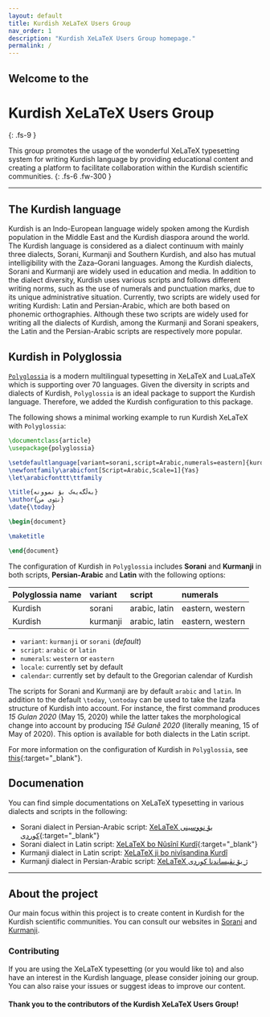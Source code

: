 ```yaml
---
layout: default
title: Kurdish XeLaTeX Users Group
nav_order: 1
description: "Kurdish XeLaTeX Users Group homepage."
permalink: /
---
```


## Welcome to the
# Kurdish XeLaTeX Users Group
{: .fs-9 }

This group promotes the usage of the wonderful XeLaTeX typesetting system for writing Kurdish language by providing educational content and creating a platform to facilitate collaboration within the Kurdish scientific communities. 
{: .fs-6 .fw-300 }

<!-- [Get started now](#getting-started){: .btn .btn-primary .fs-5 .mb-4 .mb-md-0 .mr-2 } [View it on GitHub](https://github.com/pmarsceill/just-the-docs){: .btn .fs-5 .mb-4 .mb-md-0 } -->

---

## The Kurdish language

Kurdish is an Indo-European language widely spoken among the Kurdish population in the Middle East and the Kurdish diaspora around the world. The Kurdish language is considered as a dialect continuum with mainly three dialects, Sorani, Kurmanji and Southern Kurdish, and also has mutual intelligibility with the Zaza–Gorani languages. Among the Kurdish dialects, Sorani and Kurmanji are widely used in education and media. In addition to the dialect diversity, Kurdish uses various scripts and follows different writing norms, such as the use of numerals and punctuation marks, due to its unique administrative situation. Currently, two scripts are widely used for writing Kurdish: Latin and Persian-Arabic, which are both based on phonemic orthographies. Although these two scripts are widely used for writing all the dialects of Kurdish, among the Kurmanji and Sorani speakers, the Latin and the Persian-Arabic scripts are respectively more popular.


## Kurdish in Polyglossia

[`Polyglossia`](https://github.com/reutenauer/polyglossia) is a modern multilingual typesetting in XeLaTeX and LuaLaTeX which is supporting over 70 languages. Given the diversity in scripts and dialects of Kurdish, `Polyglossia` is an ideal package to support the Kurdish language. Therefore, we added the Kurdish configuration to this package.

The following shows a minimal working example to run Kurdish XeLaTeX with `Polyglossia`:

```tex
\documentclass{article}
\usepackage{polyglossia}

\setdefaultlanguage[variant=sorani,script=Arabic,numerals=eastern]{kurdish}
\newfontfamily\arabicfont[Script=Arabic,Scale=1]{Yas}
\let\arabicfonttt\ttfamily

\title{بەڵگەیەک بۆ نموونە}
\author{نێوی من}
\date{\today}

\begin{document}

\maketitle

\end{document}
```

The configuration of Kurdish in `Polyglossia` includes **Sorani** and **Kurmanji** in both scripts, **Persian-Arabic** and **Latin** with the following options:

| Polyglossia name        | variant          | script | numerals | 
|:-------------|:------------------|:------| :------- |
| Kurdish          | sorani | arabic, latin  | eastern, western |
| Kurdish | kurmanji  | arabic, latin  | eastern, western |


- `variant`: `kurmanji` or `sorani` (*default*)
- `script`: `arabic` or `latin`
- `numerals`: `western` or `eastern`
- `locale`: currently set by default
- `calendar`: currently set by default to the Gregorian calendar of Kurdish


The scripts for Sorani and Kurmanji are by default `arabic` and `latin`. In addition to the default `\today`, `\ontoday` can be used to take the Izafa structure of Kurdish into account. For instance, the first command produces *15 Gulan 2020* (May 15, 2020) while the latter takes the morphological change into account by producing *15ê Gulanê 2020* (literally meaning, 15 of May of 2020). This option is available for both dialects in the Latin script.

For more information on the configuration of Kurdish in `Polyglossia`, see [this](https://docs.google.com/viewer?url=https://raw.githubusercontent.com/KurdishXeLaTeX/Support/master/docs/Kurdish_XeLaTeX_English.pdf){:target="_blank"}.

## Documenation

You can find simple documentations on XeLaTeX typesetting in various dialects and scripts in the following:

- Sorani dialect in Persian-Arabic script: [XeLaTeX بۆ نووسینی کوردی](https://docs.google.com/viewer?url=https://raw.githubusercontent.com/KurdishXeLaTeX/Support/master/docs/Kurdish_XeLaTeX_Sorani_Arabic.pdf){:target="_blank"}
- Sorani dialect in Latin script: [XeLaTeX bo Nûsînî Kurdî](https://docs.google.com/viewer?url=https://raw.githubusercontent.com/KurdishXeLaTeX/Support/master/docs/Kurdish_XeLaTeX_Sorani_Latin.pdf){:target="_blank"}
- Kurmanji dialect in Latin script: [XeLaTeX ji bo nivîsandina Kurdî]()
- Kurmanji dialect in Persian-Arabic script: [XeLaTeX ژ بۆ نڤیساندنا کوردی]()

---

## About the project

Our main focus within this project is to create content in Kurdish for the Kurdish scientific communities. You can consult our websites in [Sorani](https://kurdishxelatex.github.io/Sorani) and [Kurmanji](https://kurdishxelatex.github.io/Kurmanji). 


### Contributing

If you are using the XeLaTeX typesetting (or you would like to) and also have an interest in the Kurdish language, please consider joining our group. You can also raise your issues or suggest ideas to improve our content. 

<!-- Read more about becoming a contributor in [our GitHub repo](https://github.com/pmarsceill/just-the-docs#contributing). -->

#### Thank you to the contributors of the Kurdish XeLaTeX Users Group!

<!-- <ul class="list-style-none">
{% for contributor in site.github.contributors %}
  <li class="d-inline-block mr-1">
     <a href="{{ contributor.html_url }}"><img src="{{ contributor.avatar_url }}" width="32" height="32" alt="{{ contributor.login }}"/></a>
  </li>
{% endfor %}
</ul> -->

